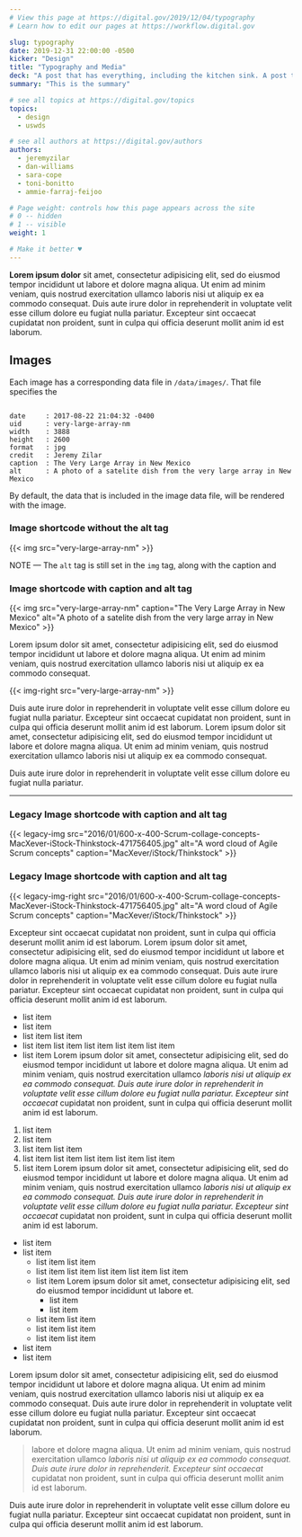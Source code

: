 ```yaml
---
# View this page at https://digital.gov/2019/12/04/typography
# Learn how to edit our pages at https://workflow.digital.gov

slug: typography
date: 2019-12-31 22:00:00 -0500
kicker: "Design"
title: "Typography and Media"
deck: "A post that has everything, including the kitchen sink. A post that has everything, including the kitchen sink."
summary: "This is the summary"

# see all topics at https://digital.gov/topics
topics:
  - design
  - uswds

# see all authors at https://digital.gov/authors
authors:
  - jeremyzilar
  - dan-williams
  - sara-cope
  - toni-bonitto
  - ammie-farraj-feijoo

# Page weight: controls how this page appears across the site
# 0 -- hidden
# 1 -- visible
weight: 1

# Make it better ♥
---
```



<strong>Lorem ipsum dolor</strong> sit amet, consectetur adipisicing elit, sed do eiusmod tempor incididunt ut labore et dolore magna aliqua. Ut enim ad minim veniam, quis nostrud exercitation ullamco laboris nisi ut aliquip ex ea commodo consequat. Duis aute irure dolor in reprehenderit in voluptate velit esse cillum dolore eu fugiat nulla pariatur. Excepteur sint occaecat cupidatat non proident, sunt in culpa qui officia deserunt mollit anim id est laborum.

## Images

Each image has a corresponding data file in `/data/images/`. That file specifies the

```

date     : 2017-08-22 21:04:32 -0400
uid      : very-large-array-nm
width    : 3888
height   : 2600
format   : jpg
credit   : Jeremy Zilar
caption  : The Very Large Array in New Mexico
alt      : A photo of a satelite dish from the very large array in New Mexico

```

By default, the data that is included in the image data file, will be rendered with the image.

### Image shortcode without the alt tag

{{< img src="very-large-array-nm" >}}

NOTE — The `alt` tag is still set in the `img` tag, along with the caption and

### Image shortcode with caption and alt tag

{{< img src="very-large-array-nm" caption="The Very Large Array in New Mexico" alt="A photo of a satelite dish from the very large array in New Mexico" >}}


Lorem ipsum dolor sit amet, consectetur adipisicing elit, sed do eiusmod tempor incididunt ut labore et dolore magna aliqua. Ut enim ad minim veniam, quis nostrud exercitation ullamco laboris nisi ut aliquip ex ea commodo consequat.


{{< img-right src="very-large-array-nm" >}}

Duis aute irure dolor in reprehenderit in voluptate velit esse cillum dolore eu fugiat nulla pariatur. Excepteur sint occaecat cupidatat non proident, sunt in culpa qui officia deserunt mollit anim id est laborum. Lorem ipsum dolor sit amet, consectetur adipisicing elit, sed do eiusmod tempor incididunt ut labore et dolore magna aliqua. Ut enim ad minim veniam, quis nostrud exercitation ullamco laboris nisi ut aliquip ex ea commodo consequat.

Duis aute irure dolor in reprehenderit in voluptate velit esse cillum dolore eu fugiat nulla pariatur.

---

### Legacy Image shortcode with caption and alt tag
{{< legacy-img src="2016/01/600-x-400-Scrum-collage-concepts-MacXever-iStock-Thinkstock-471756405.jpg" alt="A word cloud of Agile Scrum concepts" caption="MacXever/iStock/Thinkstock" >}}

### Legacy Image shortcode with caption and alt tag
{{< legacy-img-right src="2016/01/600-x-400-Scrum-collage-concepts-MacXever-iStock-Thinkstock-471756405.jpg" alt="A word cloud of Agile Scrum concepts" caption="MacXever/iStock/Thinkstock" >}}

Excepteur sint occaecat cupidatat non proident, sunt in culpa qui officia deserunt mollit anim id est laborum. Lorem ipsum dolor sit amet, consectetur adipisicing elit, sed do eiusmod tempor incididunt ut labore et dolore magna aliqua. Ut enim ad minim veniam, quis nostrud exercitation ullamco laboris nisi ut aliquip ex ea commodo consequat. Duis aute irure dolor in reprehenderit in voluptate velit esse cillum dolore eu fugiat nulla pariatur. Excepteur sint occaecat cupidatat non proident, sunt in culpa qui officia deserunt mollit anim id est laborum.

- list item
- list item
- list item list item
- list item list item list item list item list item
- list item Lorem ipsum dolor sit amet, consectetur adipisicing elit, sed do eiusmod tempor incididunt ut labore et dolore magna aliqua. Ut enim ad minim veniam, quis nostrud exercitation ullamco _laboris nisi ut aliquip ex ea commodo consequat. Duis aute irure dolor in reprehenderit in voluptate velit esse cillum dolore eu fugiat nulla pariatur. Excepteur sint occaecat_ cupidatat non proident, sunt in culpa qui officia deserunt mollit anim id est laborum.

1. list item
1. list item
1. list item list item
1. list item list item list item list item list item
1. list item Lorem ipsum dolor sit amet, consectetur adipisicing elit, sed do eiusmod tempor incididunt ut labore et dolore magna aliqua. Ut enim ad minim veniam, quis nostrud exercitation ullamco _laboris nisi ut aliquip ex ea commodo consequat. Duis aute irure dolor in reprehenderit in voluptate velit esse cillum dolore eu fugiat nulla pariatur. Excepteur sint occaecat_ cupidatat non proident, sunt in culpa qui officia deserunt mollit anim id est laborum.

- list item
- list item
  - list item list item
  - list item list item list item list item list item
  - list item Lorem ipsum dolor sit amet, consectetur adipisicing elit, sed do eiusmod tempor incididunt ut labore et.
      - list item
      - list item
  - list item list item
  - list item list item
  - list item list item
- list item
- list item

Lorem ipsum dolor sit amet, consectetur adipisicing elit, sed do eiusmod tempor incididunt ut labore et dolore magna aliqua. Ut enim ad minim veniam, quis nostrud exercitation ullamco laboris nisi ut aliquip ex ea commodo consequat. Duis aute irure dolor in reprehenderit in voluptate velit esse cillum dolore eu fugiat nulla pariatur. Excepteur sint occaecat cupidatat non proident, sunt in culpa qui officia deserunt mollit anim id est laborum.

> labore et dolore magna aliqua. Ut enim ad minim veniam, quis nostrud exercitation ullamco _laboris nisi ut aliquip ex ea commodo consequat. Duis aute irure dolor in reprehenderit. Excepteur sint occaecat_ cupidatat non proident, sunt in culpa qui officia deserunt mollit anim id est laborum.

Duis aute irure dolor in reprehenderit in voluptate velit esse cillum dolore eu fugiat nulla pariatur. Excepteur sint occaecat cupidatat non proident, sunt in culpa qui officia deserunt mollit anim id est laborum.
